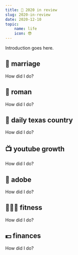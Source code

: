 ```yaml
---
title: 📅 2020 in review
slug: 2020-in-review
date: 2020-12-10
topic:
    name: life
    icon: 😎
---
```


Introduction goes here.

## 💏 marriage

How did I do?

## 🐶 roman

How did I do?

## 🤠 daily texas country

How did I do?

## 📺 youtube growth

How did I do?

## 🎨 adobe

How did I do?

## 🏋🏼‍♂️ fitness

How did I do?

## 💵 finances

How did I do?
